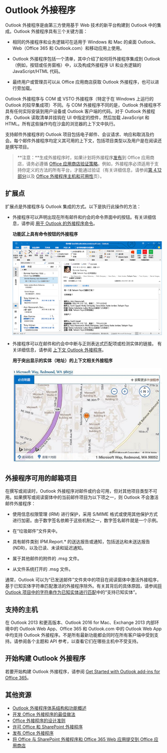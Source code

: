 
# <a name="outlook-add-ins"></a>Outlook 外接程序

Outlook 外接程序是由第三方使用基于 Web 技术的新平台构建到 Outlook 中的集成。Outlook 外接程序具有三个关键方面：


- 相同的外接程序和业务逻辑可在适用于 Windows 和 Mac 的桌面 Outlook、Web（Office 365 和 Outlook.com）和移动应用上使用。
    
-  Outlook 外接程序包括一个清单，其中介绍了如何将外接程序集成到 Outlook（例如，按钮或任务窗格）中，以及构成外接程序 UI 和业务逻辑的 JavaScript/HTML 代码。
    
- 最终用户或管理员可以从 Office 应用商店获取 Outlook 外接程序，也可以进行旁加载。
    
Outlook 外接程序与 COM 或 VSTO 外接程序（特定于在 Windows 上运行的 Outlook 的较早集成项）不同。与 COM 外接程序不同的是，Outlook 外接程序不具有任何实际安装到用户设备或 Outlook 客户端的代码。对于 Outlook 外接程序，Outlook 读取清单并挂钩在 UI 中指定的控件，然后加载 JavaScript 和 HTML。所有这些操作均在沙盒的浏览器的上下文中执行。

支持邮件外接程序的 Outlook 项目包括电子邮件、会议请求、响应和取消及约会。每个邮件外接程序均定义其可用的上下文，包括项目类型以及用户是在阅读还是撰写项目。

>**注意：**生成外接程序时，如果计划将外接程序[发布](../publish/publish.md)到 Office 应用商店，请务必遵循 [Office 应用商店验证策略](https://msdn.microsoft.com/en-us/library/jj220035.aspx)。例如，外接程序必须适用于支持你定义的方法的所有平台，才能通过验证（有关详细信息，请参阅[第 4.12 部分](https://msdn.microsoft.com/en-us/library/jj220035.aspx#Anchor_3)以及 [Office 外接程序主机和可用性](https://dev.office.com/add-in-availability)页）。

## <a name="extension-points"></a>扩展点


扩展点是外接程序与 Outlook 集成的方式。以下是执行此操作的方法：


- 外接程序可以声明出现在所有邮件和约会的命令界面中的按钮。有关详细信息，请参阅 [用于 Outlook 的外接程序命令](../outlook/add-in-commands-for-outlook.md)。
    
    **功能区上具有命令按钮的外接程序**

    ![外接程序命令无 UI 形状](../../images/41e46a9c-19ec-4ccc-98e6-a227283623d1.png)

- 外接程序可以在邮件和约会中中断与正则表达式匹配项或检测实体的链接。 有关详细信息，请参阅 [上下文 Outlook 外接程序](../outlook/contextual-outlook-add-ins.md)。
    
    **用于突出显示的实体（地址）的上下文相关外接程序**

    ![在卡片中显示上下文相关应用程序](../../images/59bcabc2-7cb0-4b9b-bb9f-06089dca9c31.png)


## <a name="mailbox-items-available-to-add-ins"></a>外接程序可用的邮箱项目


在撰写或阅读时，Outlook 外接程序对邮件或约会可用，但对其他项目类型不可用。如果撰写或阅读窗体中的当前邮件项目为以下项之一，则 Outlook 不会激活邮件外接程序：


- 使用信息权限管理 (IRM) 进行保护，采用 S/MIME 格式或使用其他保护方式进行加密。由于数字签名依赖于这些机制之一，数字签名邮件就是一个示例。
    
- 在“垃圾邮件”文件夹中。
    
- 具有邮件类别 IPM.Report.* 的送达报告或通知，包括送达和未送达报告 (NDR)，以及已读、未读和延迟通知。
    
- 属于其他邮件的附件的 .msg 文件。
    
- 从文件系统打开的 .msg 文件。
    
通常，Outlook 可以为“已发送邮件”文件夹中的项目在阅读窗体中激活外接程序，基于已知实体字符串匹配激活的外接程序除外。有关其背后的具体原因，请参阅[将 Outlook 项目中的字符串作为已知实体进行匹配](../outlook/match-strings-in-an-item-as-well-known-entities.md)中的“支持已知实体”。


## <a name="supported-hosts"></a>支持的主机


在 Outlook 2013 和更高版本、Outlook 2016 for Mac、Exchange 2013 内部环境中的 Outlook Web App、Office 365 和 Outlook.com 中的 Outlook Web App 中均支持 Outlook 外接程序。不是所有最新功能都会同时在所有客户端中受到支持。请参阅各个主题和 API 参考，以查看它们在哪些主机中不受支持。


## <a name="get-started-building-outlook-add-ins"></a>开始构建 Outlook 外接程序


若要开始构建 Outlook 外接程序，请参阅 [Get Started with Outlook add-ins for Office 365](https://dev.outlook.com/MailAppsGettingStarted/GetStarted)。


## <a name="additional-resources"></a>其他资源


- [Outlook 外接程序体系结构和功能概述](../outlook/overview.md)
- [开发 Office 外接程序的最佳做法](../../docs/overview/add-in-development-best-practices.md)
- [Office 外接程序的设计准则](../../docs/design/add-in-design.md)
- [许可 Office 和 SharePoint 外接程序](http://msdn.microsoft.com/library/3e0e8ff6-66d6-44ff-b0c2-59108ebd9181%28Office.15%29.aspx)
- [发布 Office 外接程序](../publish/publish.md)
- [将 Office 与 SharePoint 外接程序和 Office 365 Web 应用提交到 Office 应用商店](http://msdn.microsoft.com/library/ff075782-1303-4517-91cc-b3d730e9b9ae%28Office.15%29.aspx)

